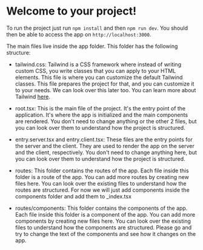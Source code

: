 # Welcome to your project!

To run the project just run `npm install` and then `npm run dev`.
You should then be able to access the app on `http://localhost:3000`.

The main files live inside the app folder.
This folder has the following structure:

- tailwind.css: Tailwind is a CSS framework where instead of writing custom CSS, you write classes that you can apply to your HTML elements. This file is where you can customize the default Tailwind classes.
  This file prepares the project for that, and you can customize it to your needs.
  We can look over this later too.
  You can learn more about Tailwind [here](https://tailwindcss.com/docs/installation).

- root.tsx: This is the main file of the project. It's the entry point of the application. It's where the app is initialized and the main components are rendered.
  You don't need to change anything or the other 2 files, but you can look over them to understand how the project is structured.

- entry.server.tsx and entry.client.tsx: These files are the entry points for the server and the client. They are used to render the app on the server and the client, respectively. You don't need to change anything here, but you can look over them to understand how the project is structured.

- routes: This folder contains the routes of the app. Each file inside this folder is a route of the app. You can add more routes by creating new files here. You can look over the existing files to understand how the routes are structured.
  For now we will just add components inside the components folder and add them to \_index.tsx

- routes/components: This folder contains the components of the app. Each file inside this folder is a component of the app. You can add more components by creating new files here. You can look over the existing files to understand how the components are structured.
  Please go and try to change the text of the components and see how it changes on the app.
